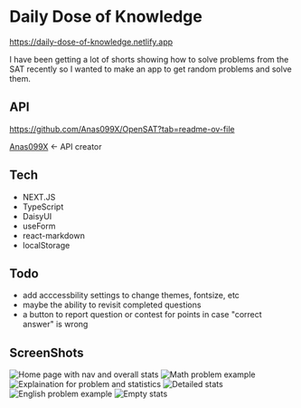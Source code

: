 # Daily Dose of Knowledge

https://daily-dose-of-knowledge.netlify.app

I have been getting a lot of shorts showing how to solve problems from the SAT recently so I wanted to make an app to get random problems and solve them.

## API

https://github.com/Anas099X/OpenSAT?tab=readme-ov-file

[Anas099X](https://github.com/Anas099X) <- API creator

## Tech

- NEXT.JS
- TypeScript
- DaisyUI
- useForm
- react-markdown
- localStorage

## Todo

- add acccessbility settings to change themes, fontsize, etc
- maybe the ability to revisit completed questions
- a button to report question or contest for points in case "correct answer" is wrong

## ScreenShots

![Home page with nav and overall stats](<Screenshot 2025-06-11 200935.png>)
![Math problem example](<Screenshot 2025-06-11 195926.png>)
![Explaination for problem and statistics](<Screenshot 2025-06-11 195941.png>)
![Detailed stats](<Screenshot 2025-06-11 205607.png>)  
![English problem example](<Screenshot 2025-06-11 200038.png>)
![Empty stats](<Screenshot 2025-06-11 200014.png>)
